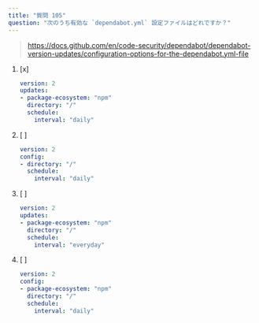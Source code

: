 ```yaml
---
title: "質問 105"
question: "次のうち有効な `dependabot.yml` 設定ファイルはどれですか？"
---
```


> https://docs.github.com/en/code-security/dependabot/dependabot-version-updates/configuration-options-for-the-dependabot.yml-file
1. [x] 
    ```yaml 
    version: 2
    updates:
    - package-ecosystem: "npm"
      directory: "/"
      schedule:
        interval: "daily"
    ```
1. [ ] 
    ```yaml 
    version: 2
    config:
    - directory: "/"
      schedule:
        interval: "daily"
    ```
1. [ ] 
    ```yaml 
    version: 2
    updates:
    - package-ecosystem: "npm"
      directory: "/"
      schedule:
        interval: "everyday"
    ```
1. [ ] 
    ```yaml 
    version: 2
    config:
    - package-ecosystem: "npm"
      directory: "/"
      schedule:
        interval: "daily"
    ```